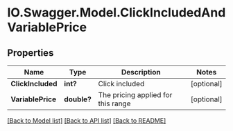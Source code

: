 # IO.Swagger.Model.ClickIncludedAndVariablePrice
## Properties

Name | Type | Description | Notes
------------ | ------------- | ------------- | -------------
**ClickIncluded** | **int?** | Click included | [optional] 
**VariablePrice** | **double?** | The pricing applied for this range | [optional] 

[[Back to Model list]](../README.md#documentation-for-models) [[Back to API list]](../README.md#documentation-for-api-endpoints) [[Back to README]](../README.md)

